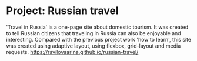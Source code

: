 # Project: Russian travel
'Travel in Russia' is a one-page site about domestic tourism. It was created to tell Russian citizens that traveling in Russia can also be enjoyable and interesting.
Compared with the previous project work 'how to learn', this site was created using adaptive layout, using flexbox, grid-layout and media requests.
 https://ravilovaarina.github.io/russian-travel/